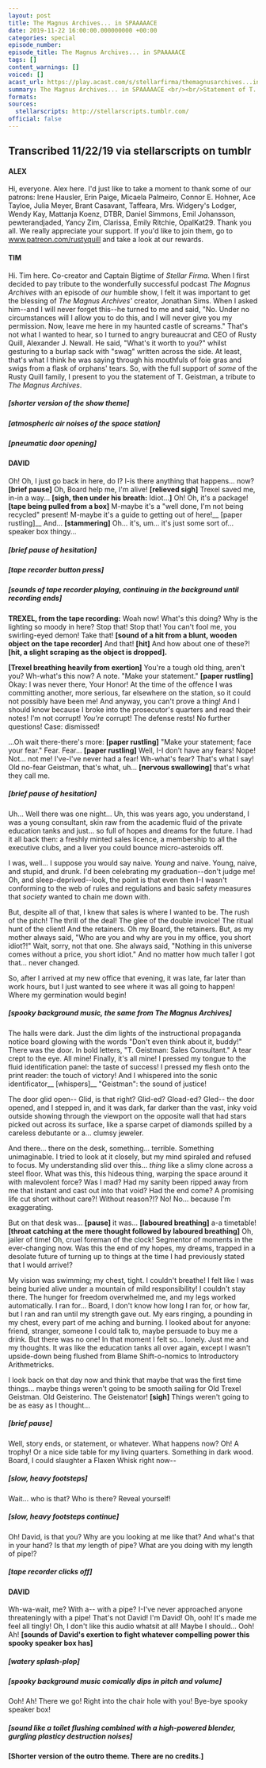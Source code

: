 ```yaml
---
layout: post
title: The Magnus Archives... in SPAAAAACE
date: 2019-11-22 16:00:00.000000000 +00:00
categories: special
episode_number: 
episode_title: The Magnus Archives... in SPAAAAACE
tags: []
content_warnings: []
voiced: []
acast_url: https://play.acast.com/s/stellarfirma/themagnusarchives...inspaaaaace
summary: The Magnus Archives... in SPAAAAACE <br/><br/>Statement of T. Geistman regarding the circumstances of his assignment to, and later dismissal from, the Sales Department of Stellar Firma Ltd.
formats: 
sources:
  stellarscripts: http://stellarscripts.tumblr.com/
official: false
---
```


## Transcribed 11/22/19 via stellarscripts on tumblr

#### ALEX

Hi, everyone. Alex here. I'd just like to take a moment to thank some of our patrons: Irene Hausler, Erin Paige, Micaela Palmeiro, Connor E. Hohner, Ace Tayloe, Julia Meyer, Brant Casavant, Taffeara, Mrs. Widgery's Lodger, Wendy Kay, Mattanja Koenz, DTBR, Daniel Simmons, Emil Johansson, pewterandjaded, Yancy Zim, Clarissa, Emily Ritchie, OpalKat29. Thank you all. We really appreciate your support. If you'd like to join them, go to www.patreon.com/rustyquill and take a look at our rewards.

#### TIM

Hi. Tim here. Co-creator and Captain Bigtime of *Stellar Firma*. When I first decided to pay tribute to the wonderfully successful podcast *The Magnus Archives* with an episode of *our* humble show, I felt it was important to get the blessing of *The Magnus Archives'* creator, Jonathan Sims. When I asked him--and I will never forget this--he turned to me and said, "No. Under no circumstances will I allow you to do this, and I will never give you my permission. Now, leave me here in my haunted castle of screams." That's not what I wanted to hear, so I turned to angry bureaucrat and CEO of Rusty Quill, Alexander J. Newall. He said, "What's it worth to you?" whilst gesturing to a burlap sack with "swag" written across the side. At least, that's what I think he was saying through his mouthfuls of foie gras and swigs from a flask of orphans' tears. So, with the full support of *some* of the Rusty Quill family, I present to you the statement of T. Geistman, a tribute to *The Magnus Archives*.

##### [shorter version of the show theme]

##### [atmospheric air noises of the space station]

##### [pneumatic door opening]

#### DAVID

Oh! Oh, I just go back in here, do I? I-is there anything that happens... now? __[brief pause]__ Oh, Board help me, I'm alive! __[relieved sigh]__ Trexel saved me, in-in a way... __[sigh, then under his breath:__ Idiot...__]__ Oh! Oh, it's a package! __[tape being pulled from a box]__ M-maybe it's a "well done, I'm not being recycled" present! M-maybe it's a guide to getting out of here!__ [paper rustling]__ And... __[stammering]__ Oh... it's, um... it's just some sort of... speaker box thingy...

##### [brief pause of hesitation]

##### [tape recorder button press]

##### [sounds of tape recorder playing, continuing in the background until recording ends]

__TREXEL, from the tape recording:__ Woah now! What's this doing? Why is the lighting so moody in here? Stop that! Stop that! You can't fool me, you swirling-eyed demon! Take that! __[sound of a hit from a blunt, wooden object on the tape recorder]__ And that! __[hit]__ And how about one of these?! __[hit, a slight scraping as the object is dropped].__

__[Trexel breathing heavily from exertion]__ You're a tough old thing, aren't you? Wh-what's this now? A note. "Make your statement." __[paper rustling]__ Okay: I was never there, Your Honor! At the time of the offence I was committing another, more serious, far elsewhere on the station, so it could not possibly have been me! And anyway, you can't prove a thing! And I should know because I broke into the prosecutor's quarters and read their notes! I'm not corrupt! *You're* corrupt! The defense rests! No further questions! Case: dismissed!

...Oh wait there-there's more: __[paper rustling]__ "Make your statement; face your fear." Fear. Fear... __[paper rustling]__ Well, I-I don't have any fears! Nope! Not... not me! I've-I've never had a fear! Wh-what's fear? That's what I say! Old no-fear Geistman, that's what, uh... __[nervous swallowing]__ that's what they call me.

##### [brief pause of hesitation]

Uh... Well there was one night... Uh, this was years ago, you understand, I was a young consultant, skin raw from the academic fluid of the private education tanks and just... so full of hopes and dreams for the future. I had it all back then: a freshly minted sales licence, a membership to all the executive clubs, and a liver you could bounce micro-asteroids off.

I was, well... I suppose you would say naive. *Young* and naive. Young, naive, and stupid, and drunk. I'd been celebrating my graduation--don't judge me! Oh, and sleep-deprived--look, the point is that even then I-I wasn't conforming to the web of rules and regulations and basic safety measures that *society* wanted to chain me down with.

But, despite all of that, I knew that sales is where I wanted to be. The rush of the pitch! The thrill of the deal! The glee of the double invoice! The ritual hunt of the client! And the retainers. Oh my Board, the retainers. But, as my mother always said, "Who are you and why are you in my office, you short idiot?!" Wait, sorry, not that one. She always said, "Nothing in this universe comes without a price, you short idiot." And no matter how much taller I got that... never changed.

So, after I arrived at my new office that evening, it was late, far later than work hours, but I just wanted to see where it was all going to happen! Where my germination would begin!

##### [spooky background music, the same from *The Magnus Archives*]

The halls were dark. Just the dim lights of the instructional propaganda notice board glowing with the words "Don't even think about it, buddy!" There was the door. In bold letters, "T. Geistman: Sales Consultant." A tear crept to the eye. All mine! Finally, it's all mine! I pressed my tongue to the fluid identification panel: the taste of success! I pressed my flesh onto the print reader: the touch of victory! And I whispered into the sonic identificator__ [whispers]__ "Geistman": the sound of justice!

The door glid open-- Glid, is that right? Glid-ed? Gload-ed? Gled-- the door opened, and I stepped in, and it was dark, far darker than the vast, inky void outside showing through the viewport on the opposite wall that had stars picked out across its surface, like a sparse carpet of diamonds spilled by a careless debutante or a... clumsy jeweler.

And there... there on the desk, something... terrible. Something unimaginable. I tried to look at it closely, but my mind spiraled and refused to focus. My understanding slid over this... *thing* like a slimy clone across a steel floor. What was this, this hideous thing, warping the space around it with malevolent force? Was I mad? Had my sanity been ripped away from me that instant and cast out into that void? Had the end come? A promising life cut short without care?! Without reason?!? No! No... because I'm exaggerating.

But on that desk was... __[pause]__ it was... __[laboured breathing]__ a-a timetable! __[throat catching at the mere thought followed by laboured breathing]__ Oh, jailer of time! Oh, cruel foreman of the clock! Segmentor of moments in the ever-changing now. Was this the end of my hopes, my dreams, trapped in a desolate future of turning up to things at the time I had previously stated that I would arrive!?

My vision was swimming; my chest, tight. I couldn't breathe! I felt like I was being buried alive under a mountain of mild responsibility! I couldn't stay there. The hunger for freedom overwhelmed me, and my legs worked automatically. I ran for... Board, I don't know how long I ran for, or how far, but I ran and ran until my strength gave out. My ears ringing, a pounding in my chest, every part of me aching and burning. I looked about for anyone: friend, stranger, someone I could talk to, maybe persuade to buy me a drink. But there was no one! In that moment I felt so... lonely. Just me and my thoughts. It was like the education tanks all over again, except I wasn't upside-down being flushed from Blame Shift-o-nomics to Introductory Arithmetricks.

I look back on that day now and think that maybe that was the first time things... maybe things weren't going to be smooth sailing for Old Trexel Geistman. Old Geisterino. The Geistenator! __[sigh]__ Things weren't going to be as easy as I thought...

##### [brief pause]

Well, story ends, or statement, or whatever. What happens now? Oh! A trophy! Or a nice side table for my living quarters. Something in dark wood. Board, I could slaughter a Flaxen Whisk right now--

##### [slow, heavy footsteps]

Wait... who is that? Who is there? Reveal yourself!

##### [slow, heavy footsteps continue]

Oh! David, is that you? Why are you looking at me like that? And what's that in your hand? Is that *my* length of pipe? What are you doing with my length of pipe!?

##### [tape recorder clicks off]

#### DAVID

Wh-wa-wait, me? With a-- with a pipe? I-I've never approached anyone threateningly with a pipe! That's not David! I'm David! Oh, ooh! It's made me feel all tingly! Oh, I don't like this audio whatsit at all! Maybe I should... Ooh! Ah! __[sounds of David's exertion to fight whatever compelling power this spooky speaker box has]__

##### [watery splash-plop]

##### [spooky background music comically dips in pitch and volume]

Ooh! Ah! There we go! Right into the chair hole with you! Bye-bye spooky speaker box!

##### [sound like a toilet flushing combined with a high-powered blender, gurgling plasticy destruction noises]

__[Shorter version of the outro theme. There are no credits.]__